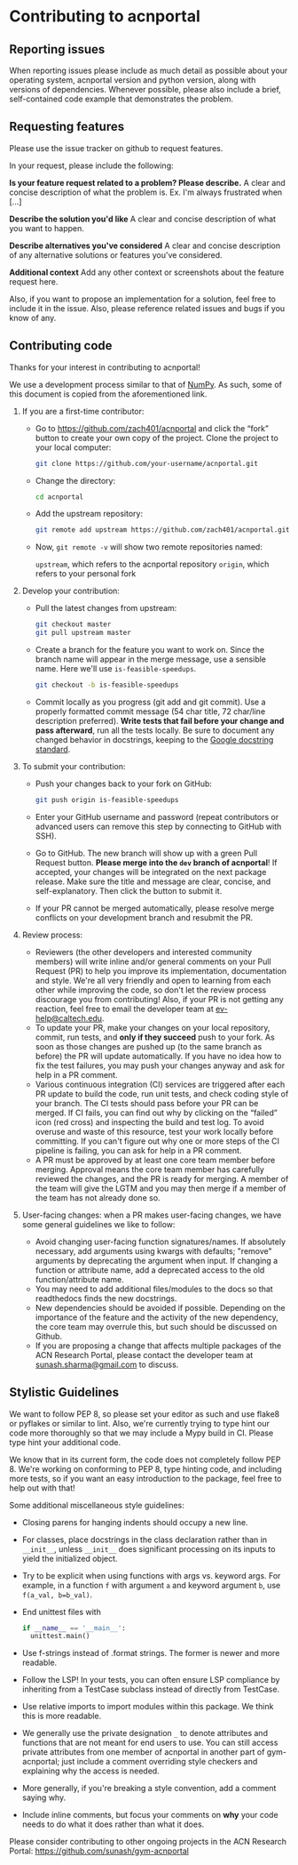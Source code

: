 # Contributing to acnportal

## Reporting issues

When reporting issues please include as much detail as possible about your
operating system, acnportal version and python version, along with versions of dependencies.
Whenever possible, please
also include a brief, self-contained code example that demonstrates the problem.

## Requesting features

Please use the issue tracker on github to request features.

In your request, please include the following:

**Is your feature request related to a problem? Please describe.**
A clear and concise description of what the problem is. Ex. I'm always frustrated when \[...]

**Describe the solution you'd like**
A clear and concise description of what you want to happen.

**Describe alternatives you've considered**
A clear and concise description of any alternative solutions or features you've considered.

**Additional context**
Add any other context or screenshots about the feature request here.

Also, if you want to propose an implementation for a solution, feel free to include it in the issue. Also, please reference related issues and bugs if you know of any.

## Contributing code

Thanks for your interest in contributing to acnportal!

We use a development process similar to that of [NumPy](<https://numpy.org/devdocs/dev/index.html>). As such, some of this document is copied from the aforementioned link.

1.  If you are a first-time contributor:

    -   Go to <https://github.com/zach401/acnportal> and click the “fork” button to create your own copy of the project.
        Clone the project to your local computer:
    
        ```bash
        git clone https://github.com/your-username/acnportal.git
        ```
    -   Change the directory:
    
        ```bash
        cd acnportal
        ```
    -   Add the upstream repository:
    
        ```bash
        git remote add upstream https://github.com/zach401/acnportal.git
        ```
    -   Now, `git remote -v` will show two remote repositories named:
    
        `upstream`, which refers to the acnportal repository
        `origin`, which refers to your personal fork

2.  Develop your contribution:

    -   Pull the latest changes from upstream:
    
        ```bash
        git checkout master
        git pull upstream master
        ```

    -   Create a branch for the feature you want to work on. Since the branch name will appear in the merge message, use a sensible name. Here
        we'll use `is-feasible-speedups`.
    
        ```bash
        git checkout -b is-feasible-speedups
        ```

    -   Commit locally as you progress (git add and git commit). Use a properly formatted commit message (54 char title, 72 char/line  description preferred). **Write tests that fail before your change and pass afterward**, run all the tests locally. Be sure to document any changed behavior in docstrings, keeping to the [Google docstring standard](<https://sphinxcontrib-napoleon.readthedocs.io/en/latest/example_google.html>).

3.  To submit your contribution:

    -   Push your changes back to your fork on GitHub:
    
        ```bash
        git push origin is-feasible-speedups
        ```

    -   Enter your GitHub username and password (repeat contributors or advanced users can remove this step by connecting to GitHub with SSH).
    
    -   Go to GitHub. The new branch will show up with a green Pull Request button. **Please merge into the `dev` branch of acnportal**! If accepted, your changes will be integrated on the next package release. Make sure the title and message are clear, concise, and self-explanatory. Then click the button to submit it.
    
    -   If your PR cannot be merged automatically, please resolve merge conflicts on your development branch and resubmit the PR.

4.  Review process:

    -   Reviewers (the other developers and interested community members) will write inline and/or general comments on your Pull Request (PR) to help you improve its implementation, documentation and style. We're all very friendly and open to learning from each other while improving the code, so don't let the review process discourage you from contributing! Also, if your PR is not getting any reaction, feel free to email the developer team at ev-help@caltech.edu.
    -   To update your PR, make your changes on your local repository, commit, run tests, and **only if they succeed** push to your fork. As soon as those changes are pushed up (to the same branch as before) the PR will update automatically. If you have no idea how to fix the test failures, you may push your changes anyway and ask for help in a PR comment.
    -   Various continuous integration (CI) services are triggered after each PR update to build the code, run unit tests, and check coding style of your branch. The CI tests should pass before your PR can be merged. If CI fails, you can find out why by clicking on the “failed” icon (red cross) and inspecting the build and test log. To avoid overuse and waste of this resource, test your work locally before committing. If you can't figure out why one or more steps of the CI pipeline is failing, you can ask for help in a PR comment.
    -   A PR must be approved by at least one core team member before merging. Approval means the core team member has carefully reviewed the changes, and the PR is ready for merging. A member of the team will give the LGTM and you may then merge if a member of the team has not already done so.

5.  User-facing changes: when a PR makes user-facing changes, we have some general guidelines we like to follow:

    -   Avoid changing user-facing function signatures/names. If absolutely necessary, add arguments using kwargs with defaults; "remove" arguments by deprecating the argument when input. If changing a function or attribute name, add a deprecated access to the old function/attribute name.
    -   You may need to add additional files/modules to the docs so that readthedocs finds the new docstrings.
    -   New dependencies should be avoided if possible. Depending on the importance of the feature and the activity of the new dependency, the core team may overrule this, but such should be discussed on Github.
    -   If you are proposing a change that affects multiple packages of the ACN Research Portal, please contact the developer team at sunash.sharma@gmail.com to discuss.

## Stylistic Guidelines

We want to follow PEP 8, so please set your editor as such and use flake8 or pyflakes or similar to lint. Also, we're currently trying to type hint our code more thoroughly so that we may include a Mypy build in CI. Please type hint your additional code.

We know that in its current form, the code does not completely follow PEP 8. We're working on conforming to PEP 8, type hinting code, and including more tests, so if you want an easy introduction to the package, feel free to help out with that!

Some additional miscellaneous style guidelines:

-   Closing parens for hanging indents should occupy a new line.

-   For classes, place docstrings in the class declaration rather than in `__init__`, unless `__init__` does significant processing on its inputs to yield the initialized object.

-   Try to be explicit when using functions with args vs. keyword args. For example, in a function `f` with argument `a` and keyword argument `b`, use `f(a_val, b=b_val)`.

-   End unittest files with

    ```python
    if __name__ == '__main__':
      unittest.main()
    ```

-   Use f-strings instead of .format strings. The former is newer and more readable.

-   Follow the LSP! In your tests, you can often ensure LSP compliance by inheriting from a TestCase subclass instead of directly from TestCase.

-   Use relative imports to import modules within this package. We think this is more readable.

-   We generally use the private designation `_` to denote attributes and functions that are not meant for end users to use. You can still access private attributes from one member of acnportal in another part of gym-acnportal; just include a comment overriding style checkers and explaining why the access is needed.

-   More generally, if you're breaking a style convention, add a comment saying why.

-   Include inline comments, but focus your comments on **why** your code needs to do what it does rather than what it does.

Please consider contributing to other ongoing projects in the ACN Research Portal:
<https://github.com/sunash/gym-acnportal>
